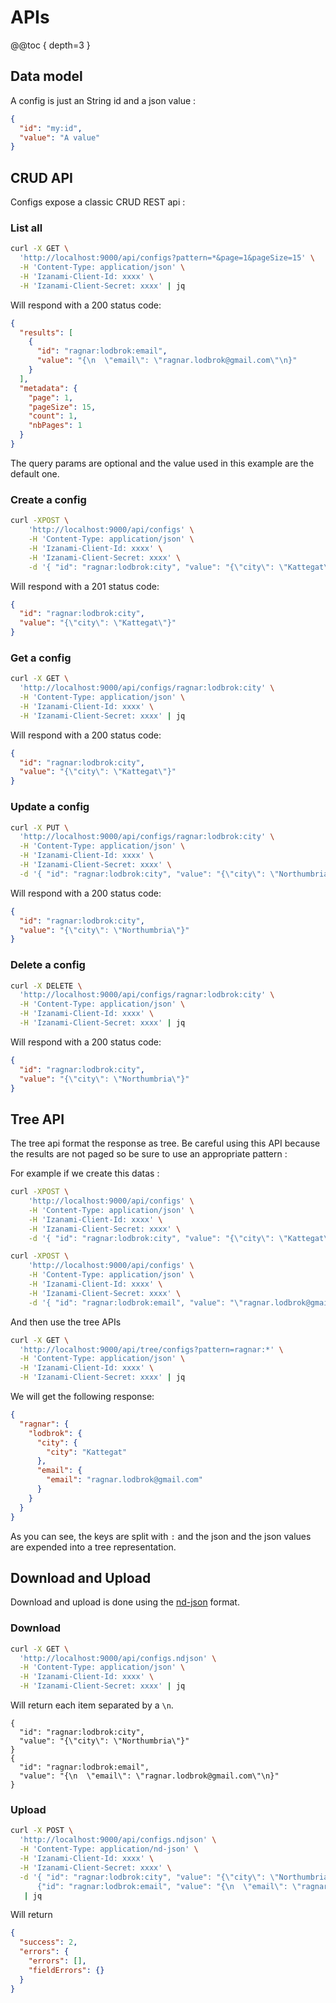 # APIs

@@toc { depth=3 }

## Data model 

A config is just an String id and a json value : 

```json
{
  "id": "my:id", 
  "value": "A value"
}
```

## CRUD API 

Configs expose a classic CRUD REST api : 

### List all 

```bash
curl -X GET \
  'http://localhost:9000/api/configs?pattern=*&page=1&pageSize=15' \
  -H 'Content-Type: application/json' \
  -H 'Izanami-Client-Id: xxxx' \
  -H 'Izanami-Client-Secret: xxxx' | jq
```

Will respond with a 200 status code: 

```json
{
  "results": [
    {
      "id": "ragnar:lodbrok:email",
      "value": "{\n  \"email\": \"ragnar.lodbrok@gmail.com\"\n}"
    }
  ],
  "metadata": {
    "page": 1,
    "pageSize": 15,
    "count": 1,
    "nbPages": 1
  }
}
```

The query params are optional and the value used in this example are the default one. 

### Create a config 

```bash
curl -XPOST \
    'http://localhost:9000/api/configs' \
    -H 'Content-Type: application/json' \
    -H 'Izanami-Client-Id: xxxx' \
    -H 'Izanami-Client-Secret: xxxx' \
    -d '{ "id": "ragnar:lodbrok:city", "value": "{\"city\": \"Kattegat\"}" }' | jq  
```

Will respond with a 201 status code: 

```json
{
  "id": "ragnar:lodbrok:city",
  "value": "{\"city\": \"Kattegat\"}"
}
```

### Get a config 

```bash
curl -X GET \
  'http://localhost:9000/api/configs/ragnar:lodbrok:city' \
  -H 'Content-Type: application/json' \
  -H 'Izanami-Client-Id: xxxx' \
  -H 'Izanami-Client-Secret: xxxx' | jq
```

Will respond with a 200 status code:

```json
{
  "id": "ragnar:lodbrok:city",
  "value": "{\"city\": \"Kattegat\"}"
}
```

### Update a config

 
```bash
curl -X PUT \
  'http://localhost:9000/api/configs/ragnar:lodbrok:city' \
  -H 'Content-Type: application/json' \
  -H 'Izanami-Client-Id: xxxx' \
  -H 'Izanami-Client-Secret: xxxx' \
  -d '{ "id": "ragnar:lodbrok:city", "value": "{\"city\": \"Northumbria\"}" }' | jq
```

Will respond with a 200 status code:

```json
{
  "id": "ragnar:lodbrok:city",
  "value": "{\"city\": \"Northumbria\"}"
}
```

### Delete a config

 
```bash
curl -X DELETE \
  'http://localhost:9000/api/configs/ragnar:lodbrok:city' \
  -H 'Content-Type: application/json' \
  -H 'Izanami-Client-Id: xxxx' \
  -H 'Izanami-Client-Secret: xxxx' | jq 
```

Will respond with a 200 status code:

```json
{
  "id": "ragnar:lodbrok:city",
  "value": "{\"city\": \"Northumbria\"}"
}
```

## Tree API 

The tree api format the response as tree. 
Be careful using this API because the results are not paged so be sure to use an appropriate pattern : 

For example if we create this datas : 

```bash
curl -XPOST \
    'http://localhost:9000/api/configs' \
    -H 'Content-Type: application/json' \
    -H 'Izanami-Client-Id: xxxx' \
    -H 'Izanami-Client-Secret: xxxx' \
    -d '{ "id": "ragnar:lodbrok:city", "value": "{\"city\": \"Kattegat\"}" }' | jq

curl -XPOST \
    'http://localhost:9000/api/configs' \
    -H 'Content-Type: application/json' \
    -H 'Izanami-Client-Id: xxxx' \
    -H 'Izanami-Client-Secret: xxxx' \
    -d '{ "id": "ragnar:lodbrok:email", "value": "\"ragnar.lodbrok@gmail.com\"" }' | jq
```

And then use the tree APIs 

```bash
curl -X GET \
  'http://localhost:9000/api/tree/configs?pattern=ragnar:*' \
  -H 'Content-Type: application/json' \
  -H 'Izanami-Client-Id: xxxx' \
  -H 'Izanami-Client-Secret: xxxx' | jq
```

We will get the following response: 

```json
{
  "ragnar": {
    "lodbrok": {
      "city": {
        "city": "Kattegat"
      },
      "email": {
        "email": "ragnar.lodbrok@gmail.com"
      }
    }
  }
}
```

As you can see, the keys are split with `:` and the json and the json values are expended into a tree representation.


## Download and Upload 

Download and upload is done using the [nd-json](http://ndjson.org/) format. 

### Download 

```bash
curl -X GET \
  'http://localhost:9000/api/configs.ndjson' \
  -H 'Content-Type: application/json' \
  -H 'Izanami-Client-Id: xxxx' \
  -H 'Izanami-Client-Secret: xxxx' | jq
```

Will return each item separated by a `\n`.

```nd-json
{
  "id": "ragnar:lodbrok:city",
  "value": "{\"city\": \"Northumbria\"}"
}
{
  "id": "ragnar:lodbrok:email",
  "value": "{\n  \"email\": \"ragnar.lodbrok@gmail.com\"\n}"
}
``` 

### Upload 

```bash
curl -X POST \
  'http://localhost:9000/api/configs.ndjson' \
  -H 'Content-Type: application/nd-json' \
  -H 'Izanami-Client-Id: xxxx' \
  -H 'Izanami-Client-Secret: xxxx' \
  -d '{ "id": "ragnar:lodbrok:city", "value": "{\"city\": \"Northumbria\"}" } 
      {"id": "ragnar:lodbrok:email", "value": "{\n  \"email\": \"ragnar.lodbrok@gmail.com\"\n}"}' \
   | jq 
```

Will return 

```json
{
  "success": 2,
  "errors": {
    "errors": [],
    "fieldErrors": {}
  }
}
```
